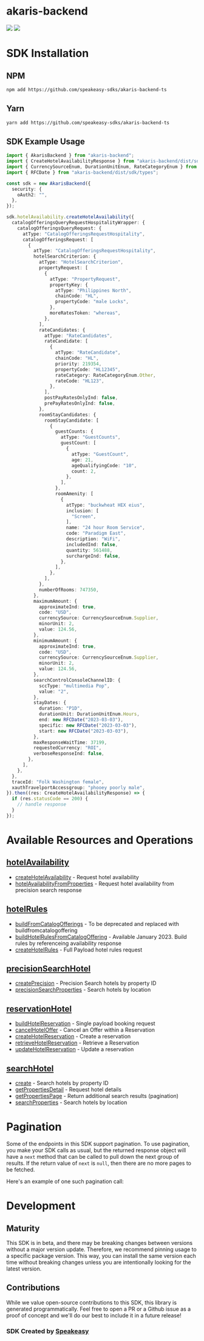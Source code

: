 # akaris-backend

<div align="left">
    <a href="https://speakeasyapi.dev/"><img src="https://custom-icon-badges.demolab.com/badge/-Built%20By%20Speakeasy-212015?style=for-the-badge&logoColor=FBE331&logo=speakeasy&labelColor=545454" /></a>
    <a href="https://github.com/speakeasy-sdks/akaris-backend-ts.git/actions"><img src="https://img.shields.io/github/actions/workflow/status/speakeasy-sdks/akaris-backend-ts/speakeasy_sdk_generation.yml?style=for-the-badge" /></a>
    
</div>

<!-- Start SDK Installation -->
# SDK Installation

## NPM

```bash
npm add https://github.com/speakeasy-sdks/akaris-backend-ts
```

## Yarn

```bash
yarn add https://github.com/speakeasy-sdks/akaris-backend-ts
```
<!-- End SDK Installation -->

## SDK Example Usage
<!-- Start SDK Example Usage -->


```typescript
import { AkarisBackend } from "akaris-backend";
import { CreateHotelAvailabilityResponse } from "akaris-backend/dist/sdk/models/operations";
import { CurrencySourceEnum, DurationUnitEnum, RateCategoryEnum } from "akaris-backend/dist/sdk/models/shared";
import { RFCDate } from "akaris-backend/dist/sdk/types";

const sdk = new AkarisBackend({
  security: {
    oAuth2: "",
  },
});

sdk.hotelAvailability.createHotelAvailability({
  catalogOfferingsQueryRequestHospitalityWrapper: {
    catalogOfferingsQueryRequest: {
      atType: "CatalogOfferingsRequestHospitality",
      catalogOfferingsRequest: [
        {
          atType: "CatalogOfferingsRequestHospitality",
          hotelSearchCriterion: {
            atType: "HotelSearchCriterion",
            propertyRequest: [
              {
                atType: "PropertyRequest",
                propertyKey: {
                  atType: "Philippines North",
                  chainCode: "HL",
                  propertyCode: "male Locks",
                },
                moreRatesToken: "whereas",
              },
            ],
            rateCandidates: {
              atType: "RateCandidates",
              rateCandidate: [
                {
                  atType: "RateCandidate",
                  chainCode: "HL",
                  priority: 219354,
                  propertyCode: "HL12345",
                  rateCategory: RateCategoryEnum.Other,
                  rateCode: "HL123",
                },
              ],
              postPayRatesOnlyInd: false,
              prePayRatesOnlyInd: false,
            },
            roomStayCandidates: {
              roomStayCandidate: [
                {
                  guestCounts: {
                    atType: "GuestCounts",
                    guestCount: [
                      {
                        atType: "GuestCount",
                        age: 21,
                        ageQualifyingCode: "10",
                        count: 2,
                      },
                    ],
                  },
                  roomAmenity: [
                    {
                      atType: "buckwheat HEX eius",
                      inclusion: [
                        "Screen",
                      ],
                      name: "24 hour Room Service",
                      code: "Paradigm East",
                      description: "WiFi",
                      includedInd: false,
                      quantity: 561488,
                      surchargeInd: false,
                    },
                  ],
                },
              ],
            },
            numberOfRooms: 747350,
          },
          maximumAmount: {
            approximateInd: true,
            code: "USD",
            currencySource: CurrencySourceEnum.Supplier,
            minorUnit: 2,
            value: 124.56,
          },
          minimumAmount: {
            approximateInd: true,
            code: "USD",
            currencySource: CurrencySourceEnum.Supplier,
            minorUnit: 2,
            value: 124.56,
          },
          searchControlConsoleChannelID: {
            sccType: "multimedia Pop",
            value: "2",
          },
          stayDates: {
            duration: "P1D",
            durationUnit: DurationUnitEnum.Hours,
            end: new RFCDate("2023-03-03"),
            specific: new RFCDate("2023-03-03"),
            start: new RFCDate("2023-03-03"),
          },
          maxResponseWaitTime: 37199,
          requestedCurrency: "ROI",
          verboseResponseInd: false,
        },
      ],
    },
  },
  traceId: "Folk Washington female",
  xauthTravelportAccessgroup: "phooey poorly male",
}).then((res: CreateHotelAvailabilityResponse) => {
  if (res.statusCode == 200) {
    // handle response
  }
});
```
<!-- End SDK Example Usage -->

<!-- Start SDK Available Operations -->
# Available Resources and Operations


## [hotelAvailability](docs/sdks/hotelavailability/README.md)

* [createHotelAvailability](docs/sdks/hotelavailability/README.md#createhotelavailability) - Request hotel availability
* [hotelAvailabilityFromProperties](docs/sdks/hotelavailability/README.md#hotelavailabilityfromproperties) - Request hotel availability from precision search response

## [hotelRules](docs/sdks/hotelrules/README.md)

* [buildFromCatalogOfferings](docs/sdks/hotelrules/README.md#buildfromcatalogofferings) - To be deprecated and replaced with buildfromcatalogoffering
* [buildHotelRulesFromCatalogOffering](docs/sdks/hotelrules/README.md#buildhotelrulesfromcatalogoffering) - Available January 2023. Build rules by referenceing availability response
* [createHotelRules](docs/sdks/hotelrules/README.md#createhotelrules) - Full Payload hotel rules request

## [precisionSearchHotel](docs/sdks/precisionsearchhotel/README.md)

* [createPrecision](docs/sdks/precisionsearchhotel/README.md#createprecision) - Precision Search hotels by property ID
* [precisionSearchProperties](docs/sdks/precisionsearchhotel/README.md#precisionsearchproperties) - Search hotels by location

## [reservationHotel](docs/sdks/reservationhotel/README.md)

* [buildHotelReservation](docs/sdks/reservationhotel/README.md#buildhotelreservation) - Single payload booking request
* [cancelHotelOffer](docs/sdks/reservationhotel/README.md#cancelhoteloffer) - Cancel an Offer within a Reservation
* [createHotelReservation](docs/sdks/reservationhotel/README.md#createhotelreservation) - Create a reservation
* [retrieveHotelReservation](docs/sdks/reservationhotel/README.md#retrievehotelreservation) - Retrieve a Reservation
* [updateHotelReservation](docs/sdks/reservationhotel/README.md#updatehotelreservation) - Update a reservation

## [searchHotel](docs/sdks/searchhotel/README.md)

* [create](docs/sdks/searchhotel/README.md#create) - Search hotels by property ID
* [getPropertiesDetail](docs/sdks/searchhotel/README.md#getpropertiesdetail) - Request hotel details
* [getPropertiesPage](docs/sdks/searchhotel/README.md#getpropertiespage) - Return additional search results (pagination)
* [searchProperties](docs/sdks/searchhotel/README.md#searchproperties) - Search hotels by location
<!-- End SDK Available Operations -->

<!-- Start Dev Containers -->



<!-- End Dev Containers -->

<!-- Start Pagination -->
# Pagination

Some of the endpoints in this SDK support pagination. To use pagination, you make your SDK calls as usual, but the
returned response object will have a `next` method that can be called to pull down the next group of results. If the
return value of `next` is `null`, then there are no more pages to be fetched.

Here's an example of one such pagination call:


<!-- End Pagination -->

<!-- Placeholder for Future Speakeasy SDK Sections -->

# Development

## Maturity

This SDK is in beta, and there may be breaking changes between versions without a major version update. Therefore, we recommend pinning usage
to a specific package version. This way, you can install the same version each time without breaking changes unless you are intentionally
looking for the latest version.

## Contributions

While we value open-source contributions to this SDK, this library is generated programmatically.
Feel free to open a PR or a Github issue as a proof of concept and we'll do our best to include it in a future release!

### SDK Created by [Speakeasy](https://docs.speakeasyapi.dev/docs/using-speakeasy/client-sdks)

